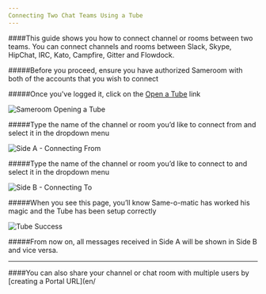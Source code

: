 ```yaml
---
Connecting Two Chat Teams Using a Tube
---
```


####This guide shows you how to connect channel or rooms between two teams. You can connect channels and rooms between Slack, Skype, HipChat, IRC, Kato, Campfire, Gitter and Flowdock.

#####Before you proceed, ensure you have authorized Sameroom with both of the accounts that you wish to connect

#####Once you've logged it, click on the <a href="https://sameroom.io/open-a-tube" target="_blank">Open a Tube</a> link

![Sameroom Opening a Tube](https://in.kato.im/e021132e67acf994d191a885ced37b56ca5155564db4a5d9d30146245ce6252/Sameroom%20Open%20Tube.png)


#####Type the name of the channel or room you’d like to connect from and select it in the dropdown menu

![Side A - Connecting From](https://in.kato.im/92a0ee76d12d66d157ac423ded74b505d7f6346a51078597f66cd88080b217db/Sameroom%20Create%20Tube%20Side%20A%20copy.png)


#####Type the name of the channel or room you’d like to connect to and select it in the dropdown menu

![Side B - Connecting To](https://in.kato.im/c4165374685fbc568c4ce5978ef1cbe531b1e5538df511480af925034d7308c/Sameroom%20Create%20Tube%20Side%20B%20copy.png)


#####When you see this page, you’ll know Same-o-matic has worked his magic and the Tube has been setup correctly

![Tube Success](https://in.kato.im/3355fd0f56485c30d10f5e7062eeff175482f1e16a3baa86c4e297ce3be2d27/Sameroom%20Skype%20Tube%20Success%20copy%20%281%29.png)

#####From now on, all messages received in Side A will be shown in Side B and vice versa.

---

####You can also share your channel or chat room with multiple users by [creating a Portal URL](en/

